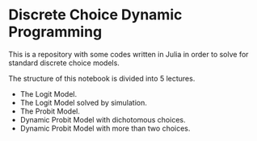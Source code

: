 # Discrete Choice Dynamic Programming

This is a repository with some codes written in Julia in order to solve for standard discrete choice models.

The structure of this notebook is divided into 5 lectures.
- The Logit Model.
- The Logit Model solved by simulation.
- The Probit Model.
- Dynamic Probit Model with dichotomous choices.
- Dynamic Probit Model with more than two choices.

